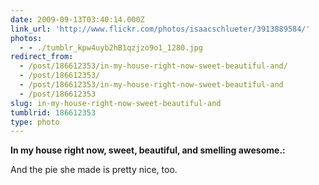 ```yaml
---
date: 2009-09-13T03:40:14.000Z
link_url: 'http://www.flickr.com/photos/isaacschlueter/3913889584/'
photos:
  - - ./tumblr_kpw4uyb2hB1qzjzo9o1_1280.jpg
redirect_from:
  - /post/186612353/in-my-house-right-now-sweet-beautiful-and/
  - /post/186612353/
  - /post/186612353/in-my-house-right-now-sweet-beautiful-and
  - /post/186612353
slug: in-my-house-right-now-sweet-beautiful-and
tumblrid: 186612353
type: photo
---
```

<b>In my house right now, sweet, beautiful, and smelling awesome.:</b> 

<p>And the pie she made is pretty nice, too.</p>
